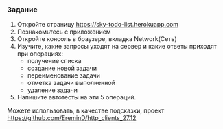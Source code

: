 ### Задание

1. Откройте страницу https://sky-todo-list.herokuapp.com
2. Познакомьтесь с приложением
3. Откройте консоль в браузере, вкладка Network(Сеть)
4. Изучите, какие запросы уходят на сервер и какие ответы приходят при операциях:
    - получение списка
    - создание новой задачи
    - переименование задачи
    - отметка задачи выполненной
    - удаление задачи
6. Напишите автотесты на эти 5 операций.

Можете использовать, в качестве подсказки, проект https://github.com/EreminD/http_clients_27.12